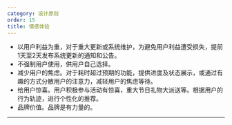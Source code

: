 ```yaml
---
category: 设计原则
order: 15
title: 情感体验
---
```




- 以用户利益为重，对于重大更新或系统维护，为避免用户利益遭受损失，提前1天至2天发布系统更新的通知和公告。
- 不强制用户使用，供用户自己选择。
- 减少用户的焦虑。对于耗时超过预期的功能，提供进度及状态展示，或通过有趣的方式分散用户的注意力，减轻用户的焦虑等待。
- 给用户惊喜。用户积极参与活动有惊喜，重大节日礼物大派送等。根据用户的行为轨迹，进行个性化的推荐。
- 品牌价值。品牌是有力量的。

---



